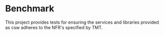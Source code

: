 Benchmark
=========

This project provides tests for ensuring the services and libraries provided as csw adheres to the 
NFR's specified by TMT.
